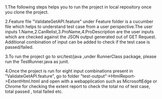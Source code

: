 1.The following steps helps you to run the project in local repository once you clone the project.

2.Feature file "ValidateGetAPI.feature" under Feature folder is a cucumber file which helps to understand test case from a user perspective.The user inputs 1.Name,2.CanRelist,3.ProName,4.ProDescription are the user inputs which are checked against the JSON output generated out of GET Request. Additional combination of input can be added to check if the test case is passed/failed.

3.To run the project go to src/test/java ,under RunnerClass package, please run the TestRunner.java as junit.

4.Once the project is run for eight input combinations present in "ValidateGetAPI.feature", go to folder "test-output"->HtmlReport->ExtentHtml.html and open with a webapplication such as MicrosoftEdge or Chrome for checking the extent report to check the total no of test case, total passed , total failed etc.
